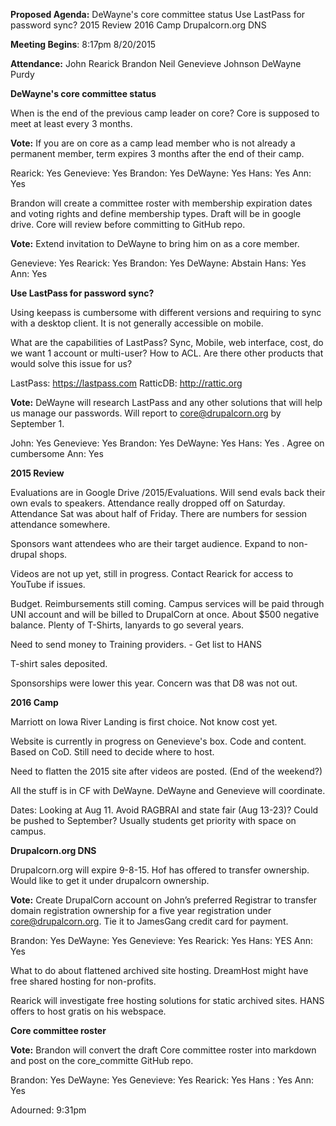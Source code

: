 **Proposed Agenda:**
DeWayne's core committee status
Use LastPass for password sync?
2015 Review
2016 Camp
Drupalcorn.org DNS


**Meeting Begins**: 8:17pm 8/20/2015

**Attendance:**
John Rearick
Brandon Neil
Genevieve Johnson
DeWayne Purdy

**DeWayne's core committee status**

When is the end of the previous camp leader on core?  Core is supposed to meet at least every 3 months.

**Vote:** If you are on core as a camp lead member who is not already a permanent member, term expires 3 months after the end of their camp.

Rearick: Yes
Genevieve: Yes
Brandon: Yes
DeWayne: Yes
Hans: Yes
Ann: Yes

Brandon will create a committee roster with membership expiration dates and voting rights and define membership types. Draft will be in google drive. Core will review before committing to GitHub repo.

**Vote:** Extend invitation to DeWayne to bring him on as a core member.

Genevieve: Yes
Rearick: Yes
Brandon: Yes
DeWayne: Abstain
Hans:  Yes
Ann: Yes


**Use LastPass for password sync?**

Using keepass is cumbersome with different versions and requiring to sync with a desktop client. It is not generally accessible on mobile.

What are the capabilities of LastPass? Sync, Mobile, web interface, cost, do we want 1 account or multi-user? How to ACL. Are there other products that would solve this issue for us?

LastPass: https://lastpass.com
RatticDB: http://rattic.org

**Vote:** DeWayne will research LastPass and any other solutions that will help us manage our passwords. Will report to core@drupalcorn.org by September 1.

John: Yes
Genevieve: Yes
Brandon: Yes
DeWayne: Yes
Hans:  Yes . Agree on cumbersome
Ann: Yes

**2015 Review**

Evaluations are in Google Drive /2015/Evaluations.  Will send evals back their own evals to speakers. Attendance really dropped off on Saturday. Attendance Sat was about half of Friday. There are numbers for session attendance somewhere. 

Sponsors want attendees who are their target audience. Expand to non-drupal shops.

Videos are not up yet, still in progress. Contact Rearick for access to YouTube if issues.

Budget. Reimbursements still coming. Campus services will be paid through UNI account and will be billed to DrupalCorn at once. About $500 negative balance. Plenty of T-Shirts, lanyards to go several years.

Need to send money to Training providers. - Get list to HANS

T-shirt sales deposited.

Sponsorships were lower this year. Concern was that D8 was not out.


**2016 Camp**

Marriott on Iowa River Landing is first choice. Not know cost yet.

Website is currently in progress on Genevieve's box. Code and content. Based on CoD. Still need to decide where to host.

Need to flatten the 2015 site after videos are posted. (End of the weekend?)

All the stuff is in CF with DeWayne. DeWayne and Genevieve will coordinate.

Dates: Looking at Aug 11. Avoid RAGBRAI and state fair (Aug 13-23)? Could be pushed to September? Usually students get priority with space on campus.

**Drupalcorn.org DNS**

Drupalcorn.org will expire 9-8-15. Hof has offered to transfer ownership. Would like to get it under drupalcorn ownership.

**Vote:** Create DrupalCorn account on John’s preferred Registrar to transfer domain registration ownership for a five year registration under core@drupalcorn.org. Tie it to JamesGang credit card for payment.

Brandon: Yes
DeWayne: Yes
Genevieve: Yes
Rearick: Yes
Hans: YES
Ann: Yes

What to do about flattened archived site hosting. DreamHost might have free shared hosting for non-profits.

Rearick will investigate free hosting solutions for static archived sites.
HANS offers to host gratis on his webspace.

**Core committee roster**

**Vote:** Brandon will convert the draft Core committee roster into markdown and post on the core_committe GitHub repo.

Brandon: Yes
DeWayne: Yes
Genevieve: Yes
Rearick: Yes
Hans : Yes
Ann: Yes

Adourned: 9:31pm
